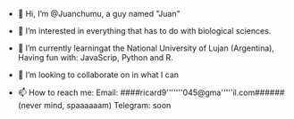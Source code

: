 - 👋 Hi, I’m @Juanchumu, a guy named "Juan"

- 👀 I’m interested in everything that has to do with biological sciences. 

- 🌱 I’m currently learningat the National University of Lujan (Argentina),
     Having fun with: JavaScrip, Python and R. 

- 💞️ I’m looking to collaborate on in what I can 

- 📫 How to reach me: 
      Email: ####ricard9'''''''045@gma'''''il.com######  (never mind, spaaaaaam)
      Telegram: soon

<!---
Juanchumu/Juanchumu is a ✨ special ✨ repository because its `README.md` (this file) appears on your GitHub profile.
You can click the Preview link to take a look at your changes.
--->
